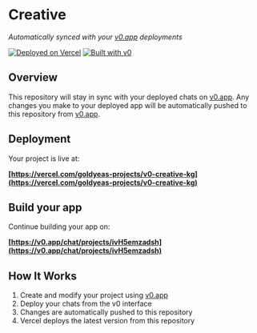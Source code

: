 # Creative

*Automatically synced with your [v0.app](https://v0.app) deployments*

[![Deployed on Vercel](https://img.shields.io/badge/Deployed%20on-Vercel-black?style=for-the-badge&logo=vercel)](https://vercel.com/goldyeas-projects/v0-creative-kg)
[![Built with v0](https://img.shields.io/badge/Built%20with-v0.app-black?style=for-the-badge)](https://v0.app/chat/projects/ivH5emzadsh)

## Overview

This repository will stay in sync with your deployed chats on [v0.app](https://v0.app).
Any changes you make to your deployed app will be automatically pushed to this repository from [v0.app](https://v0.app).

## Deployment

Your project is live at:

**[https://vercel.com/goldyeas-projects/v0-creative-kg](https://vercel.com/goldyeas-projects/v0-creative-kg)**

## Build your app

Continue building your app on:

**[https://v0.app/chat/projects/ivH5emzadsh](https://v0.app/chat/projects/ivH5emzadsh)**

## How It Works

1. Create and modify your project using [v0.app](https://v0.app)
2. Deploy your chats from the v0 interface
3. Changes are automatically pushed to this repository
4. Vercel deploys the latest version from this repository

